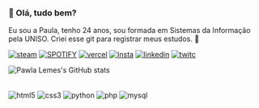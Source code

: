 <div align="left">

### **🦋 Olá, tudo bem?** 
Eu sou a Paula, tenho 24 anos, sou formada em Sistemas da Informação pela UNISO. Criei esse git para registrar meus estudos. 🦋

[![steam](https://img.shields.io/badge/Steam-000000?style=for-the-badge&logo=steam&logoColor=white)](https://steamcommunity.com/id/01pawla/)
[![SPOTIFY](https://img.shields.io/badge/Spotify-1ED760?&style=for-the-badge&logo=spotify&logoColor=white)](https://open.spotify.com/user/eupawlaleme)
[![vercel](https://img.shields.io/badge/Vercel-000000?style=for-the-badge&logo=vercel&logoColor=white)](https://vercel.com/pawlalemes-projects)
[![Insta](https://img.shields.io/badge/Instagram-E4405F?style=for-the-badge&logo=instagram&logoColor=white)](https://www.instagram.com/paaulaleme/)
[![linkedin](https://img.shields.io/badge/LinkedIn-0077B5?style=for-the-badge&logo=linkedin&logoColor=white)](https://www.linkedin.com/in/paulaleme/)
[![twitc](https://img.shields.io/badge/Twitch-9146FF?style=for-the-badge&logo=twitch&logoColor=white)](https://www.twitch.com/paulafps)
</div>

![Pawla Lemes's GitHub stats](https://github-readme-stats.vercel.app/api?username=pawlaleme&show_icons=true&theme=synthwave)
</div>
<div>
<div style="display: inline_block"><br/>
 <img align="center" alt="html5" src="https://img.shields.io/badge/HTML5-E34F26?style=for-the-badge&logo=html5&logoColor=white"   />
 <img align="center" alt="css3" src="https://img.shields.io/badge/CSS3-1572B6?style=for-the-badge&logo=css3&logoColor=white"   />
 <img align="center" alt="python" src="https://img.shields.io/badge/Python-14354C?style=for-the-badge&logo=python&logoColor=white"   />
 <img align="center" alt="php" src="https://img.shields.io/badge/PHP-777BB4?style=for-the-badge&logo=php&logoColor=white"   />
 <img align="center" alt="mysql" src="https://img.shields.io/badge/MySQL-00000F?style=for-the-badge&logo=mysql&logoColor=white"   />
</div>

</div>
